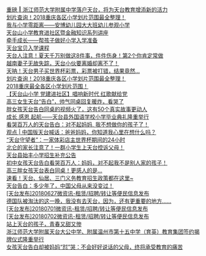   
[重磅 ‖ 浙江师范大学附属中学落户天台，将为天台教育增添新的活力](http://www.dianyue.me/archives/043/an5scofkv8d78nsj/)  
[划片查询！2018重庆各区小学划片范围最全整理！](http://www.dianyue.me/archives/979/27uasp6yqipf43iw/)  
[我与小学零距离——安博幼儿园大大班幼儿参观小学](http://www.dianyue.me/archives/008/g8cpp84p0lcauxjm/)  
[天台山小学教育进社区暨金融知识系列讲座](http://www.dianyue.me/archives/751/ht8aia87sol49ng2/)  
[牵手成长——帮孩子做好小学入学准备](http://www.dianyue.me/archives/725/yojjw7c3i7g6y53h/)  
[天台宝贝入学课程](http://www.dianyue.me/archives/725/u1lg9ip6bjqn5tdc/)  
[天台人注意！夏天千万别做这8件事，件件伤身！第2个你肯定常做](http://www.dianyue.me/archives/059/w1morbtzf8ylyh5g/)  
[越南妻子无故失踪，天台小伙要离婚却离不了！](http://www.dianyue.me/archives/087/toti1d236w73vyw3/)  
[天呐！天台男子买世界杯彩票，彩票被打错，结果竟然…](http://www.dianyue.me/archives/049/yqvqvvjujfua08rx/)  
[划片查询！2018重庆各区小学划片范围最全整理！](http://www.dianyue.me/archives/921/ku205qjkijbdeq02/)  
[2018重庆最全各区小学划片范围！](http://www.dianyue.me/archives/117/kbiox6wmnnqrj6oy/)  
[【天台山小学 党建进社区】唱响新时代 红歌献给党](http://www.dianyue.me/archives/757/lsllkswjhmmzo82l/)  
[高三女生天台“告白”，帅气同桌回复暖炸，看哭了](http://www.dianyue.me/archives/230/3zg35rtb7afa6epc/)  
[胖女孩天台告白同桌的视频火了，这有50个真实故事更动人](http://www.dianyue.me/archives/413/114wlbmy9f3si0tf/)  
[成长  感恩  起航——天台县外国语学校小学毕业典礼隆重举行](http://www.dianyue.me/archives/325/6g2dzwb22itjxh4i/)  
[看哭百万人的天台告白：对不起妈妈, 我不想做你的孩子了！](http://www.dianyue.me/archives/256/st7e87fjji15clm1/)  
[观点 | 中国版天台喊话：爸爸妈妈，你知道我心里在想什么吗？](http://www.dianyue.me/archives/592/1qygig3fhlnvpjgg/)  
[“天台守望者”：一家体彩店主世界杯期间的24小时](http://www.dianyue.me/archives/147/jtxok0or5n7i8dcf/)  
[北仑的家长注意了！一群小学生上天台控诉父母！](http://www.dianyue.me/archives/998/yq8w7udmf6goccit/)  
[天台县始丰小学招生补充公告](http://www.dianyue.me/archives/148/por2q9xylpdr31xh/)  
[初中女孩天台告白看哭百万人：妈妈，对不起我不是别人家的孩子！](http://www.dianyue.me/archives/257/jq4s3peb9d5dox6o/)  
[高三胖女孩天台表白同桌！更感人的是…](http://www.dianyue.me/archives/397/q4i1dhe7f2ljbucj/)  
[速看！天台、仙居、三门义务教育招生政策都在这里~](http://www.dianyue.me/archives/131/q99wqmnohmeqbszp/)  
[天台告白：多少年了，中国父母从来没变过！](http://www.dianyue.me/archives/978/4zjbhgjbl9g4c6ah/)  
[[天台发布]20180627微资讯-租赁/招聘/转让等便民信息发布](http://www.dianyue.me/archives/257/kxy5nqkcrw8vmvcn/)  
[德国队被淘汰的这一晚，我没有去天台，因为，还有更重要的地方……](http://www.dianyue.me/archives/258/tpgopm4aqdh3lzo7/)  
[[天台发布]20180701微资讯-租赁/招聘/转让等便民信息发布](http://www.dianyue.me/archives/364/pprtw49eml5llkmi/)  
[[天台发布]20180702微资讯-租赁/招聘/转让等便民信息发布](http://www.dianyue.me/archives/397/52qyr3dsys9dnmqo/)  
[站上天台的孩子，青春又甜又惨](http://www.dianyue.me/archives/753/mjvhm6jyd96enrne/)  
[浙江师范大学附属天台大公中学、附属温州市第十五中学（育英）教育集团签约揭牌仪式隆重举行](http://www.dianyue.me/archives/777/38inf6nb786gzptd/)  
[女孩天台告白却被妈妈“怼”哭：不会好好说话的父母，终将承受教育的痛苦](http://www.dianyue.me/archives/071/zwf2qf82qwdhbp6h/)